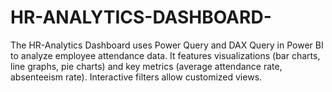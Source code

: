 # HR-ANALYTICS-DASHBOARD-
The HR-Analytics Dashboard uses Power Query and DAX Query in Power BI to analyze employee attendance data. It features visualizations (bar charts, line graphs, pie charts) and key metrics (average attendance rate, absenteeism rate). Interactive filters allow customized views. 
